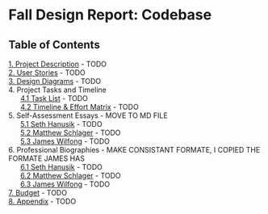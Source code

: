 # Fall Design Report: Codebase

## Table of Contents	

[1. Project Description](Homework/ProjectDescription.md) - TODO<br>
[2. User Stories](Homework/UserStories.md) - TODO<br>
[3. Design Diagrams](Homework/Design-Diagrams/Design-Diagrams.md) - TODO<br>
4. Project Tasks and Timeline<br>
&nbsp;&nbsp;&nbsp;&nbsp;&nbsp;&nbsp;[4.1 Task List](Homework/TaskList.md) - TODO<br>
&nbsp;&nbsp;&nbsp;&nbsp;&nbsp;&nbsp;[4.2 Timeline & Effort Matrix](Homework/Timeline.md) - TODO<br>
5. Self-Assessment Essays - MOVE TO MD FILE<br>
&nbsp;&nbsp;&nbsp;&nbsp;&nbsp;&nbsp;[5.1 Seth Hanusik](Homework/Individual-Capstone-Assessment/HanusikIndividualCapstoneAssessment.docx) - TODO<br>
&nbsp;&nbsp;&nbsp;&nbsp;&nbsp;&nbsp;[5.2 Matthew Schlager](Homework/Individual-Capstone-Assessment/SchlagerIndividualCapstoneAssessment.md) - TODO<br>
&nbsp;&nbsp;&nbsp;&nbsp;&nbsp;&nbsp;[5.3 James Wilfong](Homework/Individual-Capstone-Assessment/WilfongIndividualCapstoneAssessment.pdf) - TODO<br>
6. Professional Biographies - MAKE CONSISTANT FORMATE, I COPIED THE FORMATE JAMES HAS<br>
&nbsp;&nbsp;&nbsp;&nbsp;&nbsp;&nbsp;[6.1 Seth Hanusik](Homework/Professional-Bios/SethHanusikProfessionalBiography.md) - TODO<br>
&nbsp;&nbsp;&nbsp;&nbsp;&nbsp;&nbsp;[6.2 Matthew Schlager](Homework/Professional-Bios/MatthewSchlagerProfessionalBiography.md) - TODO<br>
&nbsp;&nbsp;&nbsp;&nbsp;&nbsp;&nbsp;[6.3 James Wilfong](Homework/Professional-Bios/WilfongProfessionalBiography.md) - TODO<br>
[7. Budget]() - TODO<br>
[8. Appendix]() - TODO<br>
